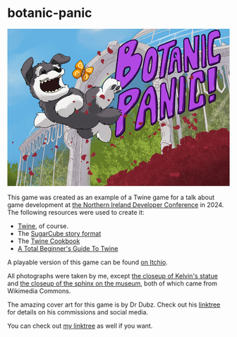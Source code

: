 # botanic-panic

![cover image for Botanic Panic](https://github.com/shinyemptyhead/botanic-panic/blob/main/bp_images/botanicpanic_splashscreen.png?raw=true)

This game was created as an example of a Twine game for a talk about game development at [the Northern Ireland Developer Conference](https://www.nidevconf.com/) in 2024. The following resources were used to create it:

- [Twine](https://twinery.org/), of course.
- The [SugarCube story format](https://www.motoslave.net/sugarcube/2/docs/)
- The [Twine Cookbook](https://twinery.org/cookbook/)
- [A Total Beginner's Guide To Twine](https://www.adamhammond.com/twineguide/)

A playable version of this game can be found [on Itchio](https://shinyemptyhead.itch.io/botanic-panic).

All photographs were taken by me, except [the closeup of Kelvin's statue](https://commons.wikimedia.org/wiki/File:Lord_Kelvin%27s_statue,_Belfast_(2013-1)_-_geograph.org.uk_-_3616053.jpg) and [the closeup of the sphinx on the museum](https://commons.wikimedia.org/wiki/File:The_Ulster_Museum,_Belfast_(detail)_(1)_-_geograph.org.uk_-_363223.jpg), both of which came from Wikimedia Commons.

The amazing cover art for this game is by Dr Dubz. Check out his [linktree](https://linktr.ee/mightydubz) for details on his commissions and social media.

You can check out [my linktree](https://linktr.ee/shinyemptyhead) as well if you want.
